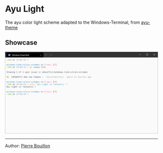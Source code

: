 # Ayu Light

The ayu color light scheme adapted to the Windows-Terminal, from
[ayu-theme](https://github.com/ayu-theme/ayu-colors)

## Showcase

![Default view](./assets/screenshot.jpg)

---

Author: [Pierre Bouillon](https://github.com/pbouillon)
